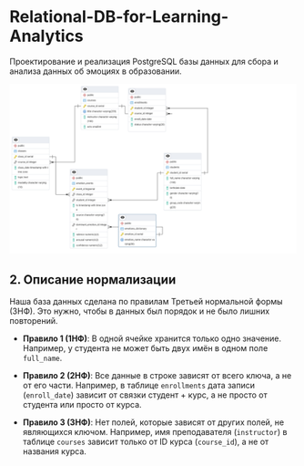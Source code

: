 # Relational-DB-for-Learning-Analytics

Проектирование и реализация PostgreSQL базы данных для сбора и анализа данных об эмоциях в образовании.

<img src="images/er.pgerd.png" alt="ER-диаграмма базы данных" width="700">

## 2. Описание нормализации

Наша база данных сделана по правилам Третьей нормальной формы (3НФ). Это нужно, чтобы в данных был порядок и не было лишних повторений.

* **Правило 1 (1НФ)**: В одной ячейке хранится только одно значение. Например, у студента не может быть двух имён в одном поле `full_name`.

* **Правило 2 (2НФ)**: Все данные в строке зависят от всего ключа, а не от его части. Например, в таблице `enrollments` дата записи (`enroll_date`) зависит от связки студент + курс, а не просто от студента или просто от курса.

* **Правило 3 (3НФ)**: Нет полей, которые зависят от других полей, не являющихся ключом. Например, имя преподавателя (`instructor`) в таблице `courses` зависит только от ID курса (`course_id`), а не от названия курса.
